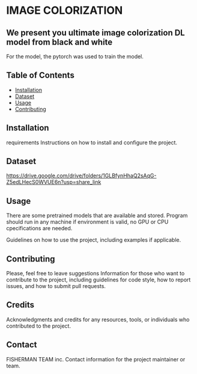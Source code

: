
# IMAGE COLORIZATION

## We present you ultimate image colorization DL model from black and white

For the model, the pytorch was used to train the model. 

## Table of Contents
- [Installation](#installation)
- [Dataset](#dataset)
- [Usage](#usage)
- [Contributing](#contributing)

## Installation
requirements
Instructions on how to install and configure the project.

## Dataset
https://drive.google.com/drive/folders/1GLBfynHhaQ2sAqG-Z5edLHecS0WVUE6n?usp=share_link

## Usage
There are some pretrained models that are available and stored.
Program should run in any machine if environment is valid, no GPU or CPU cpecifications are needed.


Guidelines on how to use the project, including examples if applicable.

## Contributing
Please, feel free to leave suggestions
Information for those who want to contribute to the project, including guidelines for code style, how to report issues, and how to submit pull requests.



## Credits

Acknowledgments and credits for any resources, tools, or individuals who contributed to the project.

## Contact
FISHERMAN TEAM inc.
Contact information for the project maintainer or team.





